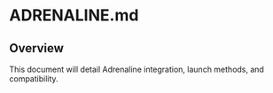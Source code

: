 # ADRENALINE.md

## Overview
This document will detail Adrenaline integration, launch methods, and compatibility.
